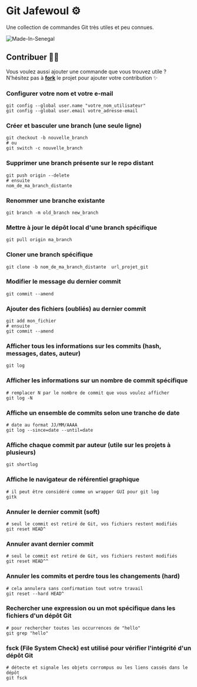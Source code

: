 # Git Jafewoul ⚙️

Une collection de commandes Git très utiles et peu connues.

![Made-In-Senegal](https://github.com/GalsenDev221/made.in.senegal/blob/master/assets/badge.svg)

## Contribuer 🤝🏽

Vous voulez aussi ajouter une commande que vous trouvez utile ?  
N'hésitez pas à **[fork](https://github.com/daoodaba975/git.jafewoul/fork)** le projet pour ajouter votre contribution ✨

### Configurer votre nom et votre e-mail

```properties
git config --global user.name "votre_nom_utilisateur"
git config --global user.email votre_adresse-email
```

### Créer et basculer une branch (une seule ligne)

```properties
git checkout -b nouvelle_branch
# ou
git switch -c nouvelle_branch
```

### Supprimer une branch présente sur le repo distant

```properties
git push origin --delete
# ensuite
nom_de_ma_branch_distante
```

### Renommer une branche existante

```properties
git branch -m old_branch new_branch
```

### Mettre à jour le dépôt local d'une branch spécifique

```properties
git pull origin ma_branch
```

### Cloner une branch spécifique

```properties
git clone -b nom_de_ma_branch_distante  url_projet_git
```

### Modifier le message du dernier commit

```properties
git commit --amend
```

### Ajouter des fichiers (oubliés) au dernier commit

```properties
git add mon_fichier
# ensuite
git commit --amend
```

### Afficher tous les informations sur les commits (hash, messages, dates, auteur)

```properties
git log
```

### Afficher les informations sur un nombre de commit spécifique

```properties
# remplacer N par le nombre de commit que vous voulez afficher
git log -N
```

### Affiche un ensemble de commits selon une tranche de date

```properties
# date au format JJ/MM/AAAA
git log --since=date --until=date
```

### Affiche chaque commit par auteur (utile sur les projets à plusieurs)

```properties
git shortlog
```

### Affiche le navigateur de référentiel graphique

```properties
# il peut être considéré comme un wrapper GUI pour git log
gitk
```

### Annuler le dernier commit (soft)

```properties
# seul le commit est retiré de Git, vos fichiers restent modifiés
git reset HEAD^
```

### Annuler avant dernier commit

```properties
# seul le commit est retiré de Git, vos fichiers restent modifiés
git reset HEAD^^
```

### Annuler les commits et perdre tous les changements (hard)

```properties
# cela annulera sans confirmation tout votre travail
git reset --hard HEAD^
```

### Rechercher une expression ou un mot spécifique dans les fichiers d'un dépôt Git

```properties
# pour rechercher toutes les occurrences de "hello"
git grep "hello"
```

### fsck (File System Check) est utilisé pour vérifier l'intégrité d'un dépôt Git

```properties
# détecte et signale les objets corrompus ou les liens cassés dans le dépôt
git fsck
```
